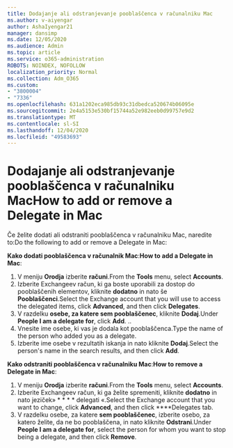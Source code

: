 ```yaml
---
title: Dodajanje ali odstranjevanje pooblaščenca v računalniku Mac
ms.author: v-aiyengar
author: AshaIyengar21
manager: dansimp
ms.date: 12/05/2020
ms.audience: Admin
ms.topic: article
ms.service: o365-administration
ROBOTS: NOINDEX, NOFOLLOW
localization_priority: Normal
ms.collection: Adm_O365
ms.custom:
- "3800004"
- "7336"
ms.openlocfilehash: 631a1202eca985db93c31dbedca520674b06095e
ms.sourcegitcommit: 2e4a5153e530bf15744a52e982eeb0d99757e9d2
ms.translationtype: MT
ms.contentlocale: sl-SI
ms.lasthandoff: 12/04/2020
ms.locfileid: "49583693"
---
```

# <a name="how-to-add-or-remove-a-delegate-in-mac"></a><span data-ttu-id="59e86-102">Dodajanje ali odstranjevanje pooblaščenca v računalniku Mac</span><span class="sxs-lookup"><span data-stu-id="59e86-102">How to add or remove a Delegate in Mac</span></span>

<span data-ttu-id="59e86-103">Če želite dodati ali odstraniti pooblaščenca v računalniku Mac, naredite to:</span><span class="sxs-lookup"><span data-stu-id="59e86-103">Do the following to add or remove a Delegate in Mac:</span></span>

<span data-ttu-id="59e86-104">**Kako dodati pooblaščenca v računalnik Mac**:</span><span class="sxs-lookup"><span data-stu-id="59e86-104">**How to add a Delegate in Mac**:</span></span>

1. <span data-ttu-id="59e86-105">V meniju **Orodja** izberite **računi**.</span><span class="sxs-lookup"><span data-stu-id="59e86-105">From the **Tools** menu, select **Accounts**.</span></span>
1. <span data-ttu-id="59e86-106">Izberite Exchangeev račun, ki ga boste uporabili za dostop do pooblaščenih elementov, kliknite **dodatno** in nato še **Pooblaščenci**.</span><span class="sxs-lookup"><span data-stu-id="59e86-106">Select the Exchange account that you will use to access the delegated items, click **Advanced**, and then click **Delegates**.</span></span>
1. <span data-ttu-id="59e86-107">V razdelku **osebe, za katere sem pooblaščenec**, kliknite **Dodaj**.</span><span class="sxs-lookup"><span data-stu-id="59e86-107">Under **People I am a delegate for**, click **Add**.</span></span> <span data-ttu-id="59e86-108">.</span><span class="sxs-lookup"><span data-stu-id="59e86-108">.</span></span>
1. <span data-ttu-id="59e86-109">Vnesite ime osebe, ki vas je dodala kot pooblaščenca.</span><span class="sxs-lookup"><span data-stu-id="59e86-109">Type the name of the person who added you as a delegate.</span></span>
1. <span data-ttu-id="59e86-110">Izberite ime osebe v rezultatih iskanja in nato kliknite **Dodaj**.</span><span class="sxs-lookup"><span data-stu-id="59e86-110">Select the person's name in the search results, and then click **Add**.</span></span>
 
<span data-ttu-id="59e86-111">**Kako odstraniti pooblaščenca v računalniku Mac**:</span><span class="sxs-lookup"><span data-stu-id="59e86-111">**How to remove a Delegate in Mac**:</span></span>

1. <span data-ttu-id="59e86-112">V meniju **Orodja** izberite **računi**.</span><span class="sxs-lookup"><span data-stu-id="59e86-112">From the **Tools** menu, select **Accounts**.</span></span>
1. <span data-ttu-id="59e86-113">Izberite Exchangeev račun, ki ga želite spremeniti, kliknite **dodatno** in nato jeziček» \* \* \* \* delegati «.</span><span class="sxs-lookup"><span data-stu-id="59e86-113">Select the Exchange account that you want to change, click **Advanced**, and then click \*\*\*\*Delegates tab.</span></span>
1. <span data-ttu-id="59e86-114">V razdelku osebe, za katere **sem pooblaščenec**, izberite osebo, za katero želite, da ne bo pooblaščena, in nato kliknite **Odstrani**.</span><span class="sxs-lookup"><span data-stu-id="59e86-114">Under **People I am a delegate for**, select the person for whom you want to stop being a delegate, and then click **Remove**.</span></span>
